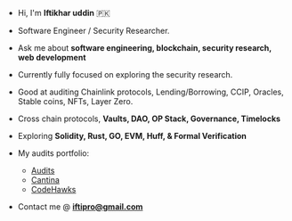 - Hi, I'm **Iftikhar uddin** 🇵🇰
- Software Engineer / Security Researcher.
- Ask me about **software engineering, blockchain, security research, web development**
- Currently fully focused on exploring the security research.
- Good at auditing Chainlink protocols, Lending/Borrowing, CCIP, Oracles, Stable coins, NFTs, Layer Zero.
- Cross chain protocols, **Vaults, DAO, OP Stack, Governance, Timelocks**
- Exploring **Solidity, Rust, GO, EVM, Huff, & Formal Verification**
- My audits portfolio:
  - [Audits](https://github.com/iftikharuddin/audit-reports)
  - [Cantina](https://cantina.xyz/u/0xTheBlackPanther)
  - [CodeHawks](https://www.codehawks.com/profile/clnca1ftl0000lf08bfytq099)

- Contact me @ **iftipro@gmail.com**





